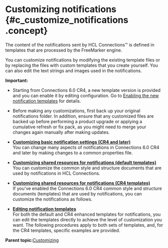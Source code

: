 # Customizing notifications {#c_customize_notifications .concept}

The content of the notifications sent by HCL Connections™ is defined in templates that are processed by the FreeMarker engine.

You can customize notifications by modifying the existing template files or by replacing the files with custom templates that you create yourself. You can also edit the text strings and images used in the notifications.

**Important:**

-   Starting from Connections 6.0 CR4, a new template version is provided and you can enable it by editing configuration. Go to [Enabling the new notification templates](../admin/t_admin_common_enable_template.md) for details.
-   Before making any customizations, first back up your original notifications folder. In addition, ensure that any customized files are backed up before performing a product upgrade or applying a cumulative refresh or fix pack, as you might need to merge your changes again manually after making updates.

-   **[Customizing basic notification settings \(CR4 and later\)](../customize/t_customize_new_template.md)**  
You can change many aspects of notifications in Connections 6.0 CR4 and later by making changes to a common properties file.
-   **[Customizing shared resources for notifications \(default templates\)](../customize/t_customize_notification_resources.md)**  
You can customize the common style and structure documents that are used by notifications in HCL Connections.
-   **[Customizing shared resources for notifications \(CR4 templates\)](../customize/t_cr4_customize_shared_resources_for_notifications.md)**  
If you've enabled the Connections 6.0 CR4 common style and structure documents \(templates\) that are used by notifications, you can customize the notifications as follows.
-   **[Editing notification templates](../customize/t_edit_notification_templates_container.md)**  
For both the default and CR4 enhanced templates for notifications, you can edit the templates directly to achieve the level of customization you want. The following procedures apply to both sets of templates, and, for the CR4 templates, specific examples are provided.

**Parent topic:**[Customizing](../customize/c_customize_overview.md)
